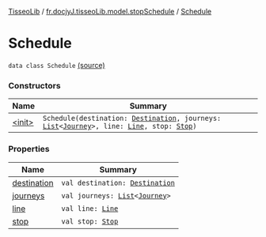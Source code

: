 [TisseoLib](../../index.md) / [fr.docjyJ.tisseoLib.model.stopSchedule](../index.md) / [Schedule](./index.md)

# Schedule

`data class Schedule` [(source)](https://github.com/docjyj/tisseoLib/tree/master/src/main/kotlin/fr/docjyJ/tisseoLib/model/stopSchedule/Schedule.kt#L7)

### Constructors

| Name | Summary |
|---|---|
| [&lt;init&gt;](-init-.md) | `Schedule(destination: `[`Destination`](../-destination/index.md)`, journeys: `[`List`](https://kotlinlang.org/api/latest/jvm/stdlib/kotlin.collections/-list/index.html)`<`[`Journey`](../-journey/index.md)`>, line: `[`Line`](../../fr.docjy-j.tisseo-lib.model.line/-line/index.md)`, stop: `[`Stop`](../-stop/index.md)`)` |

### Properties

| Name | Summary |
|---|---|
| [destination](destination.md) | `val destination: `[`Destination`](../-destination/index.md) |
| [journeys](journeys.md) | `val journeys: `[`List`](https://kotlinlang.org/api/latest/jvm/stdlib/kotlin.collections/-list/index.html)`<`[`Journey`](../-journey/index.md)`>` |
| [line](line.md) | `val line: `[`Line`](../../fr.docjy-j.tisseo-lib.model.line/-line/index.md) |
| [stop](stop.md) | `val stop: `[`Stop`](../-stop/index.md) |
